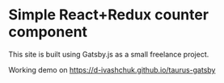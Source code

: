 # Simple React+Redux counter component

This site is built using Gatsby.js as a small freelance project.

Working demo on https://d-ivashchuk.github.io/taurus-gatsby
